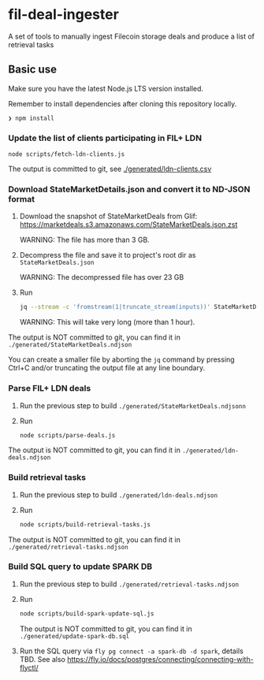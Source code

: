 # fil-deal-ingester

A set of tools to manually ingest Filecoin storage deals and produce a list of retrieval tasks

## Basic use

Make sure you have the latest Node.js LTS version installed.

Remember to install dependencies after cloning this repository locally.

```
❯ npm install
```

### Update the list of clients participating in FIL+ LDN

```
node scripts/fetch-ldn-clients.js
```

The output is committed to git, see [./generated/ldn-clients.csv](./generated/ldn-clients.csv)

### Download StateMarketDetails.json and convert it to ND-JSON format

1. Download the snapshot of StateMarketDeals from Glif: https://marketdeals.s3.amazonaws.com/StateMarketDeals.json.zst

   WARNING: The file has more than 3 GB.

2. Decompress the file and save it to project's root dir as `StateMarketDeals.json`

   WARNING: The decompressed file has over 23 GB

3. Run

   ```sh
   jq --stream -c 'fromstream(1|truncate_stream(inputs))' StateMarketDeals.json > generated/StateMarketDeals.ndjson
   ```

   WARNING: This will take very long (more than 1 hour).

The output is NOT committed to git, you can find it in `./generated/StateMarketDeals.ndjson`

You can create a smaller file by aborting the `jq` command by pressing Ctrl+C and/or truncating the
output file at any line boundary.

### Parse FIL+ LDN deals

1. Run the previous step to build `./generated/StateMarketDeals.ndjsonn`


2. Run

   ```sh
   node scripts/parse-deals.js
   ```

The output is NOT committed to git, you can find it in `./generated/ldn-deals.ndjson`


### Build retrieval tasks

1. Run the previous step to build `./generated/ldn-deals.ndjson`

2. Run

   ```sh
   node scripts/build-retrieval-tasks.js
   ```

The output is NOT committed to git, you can find it in `./generated/retrieval-tasks.ndjson`

### Build SQL query to update SPARK DB

1. Run the previous step to build `./generated/retrieval-tasks.ndjson`

2. Run

   ```sh
   node scripts/build-spark-update-sql.js
   ```

   The output is NOT committed to git, you can find it in `./generated/update-spark-db.sql`

3. Run the SQL query via `fly pg connect -a spark-db -d spark`, details TBD.
   See also https://fly.io/docs/postgres/connecting/connecting-with-flyctl/

